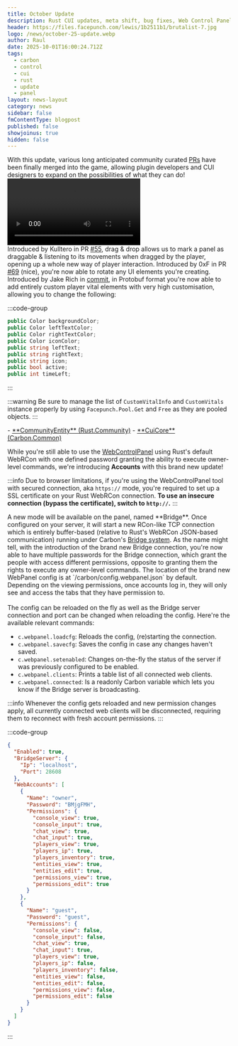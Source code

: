```yaml
---
title: October Update
description: Rust CUI updates, meta shift, bug fixes, Web Control Panel accounts.
header: https://files.facepunch.com/lewis/1b2511b1/brutalist-7.jpg
logo: /news/october-25-update.webp
author: Raul
date: 2025-10-01T16:00:24.712Z
tags:
  - carbon
  - control
  - cui
  - rust
  - update
  - panel
layout: news-layout
category: news
sidebar: false
fmContentType: blogpost
published: false
showjoinus: true
hidden: false
---
```


<NewsHeroSection src="https://files.facepunch.com/mattisaac/2025/September/rust_wall_cabinet_1080.jpg">
<NewsSectionTitle text="CUI" author="raulssorban"/>
<NewsSection>
With this update, various long anticipated community curated <a href="https://github.com/Facepunch/Rust.Community" target="_blank">PRs</a> have been finally merged into the game, allowing plugin developers and CUI designers to expand on the possibilities of what they can do!

<NewsSectionSubtitle text="Draggables" author="Kulltero"/>
<video controls src="/news/draggables-demo.mp4"></video><br>
Introduced by Kulltero in PR <a href="https://github.com/Facepunch/Rust.Community/pull/55" target="_blank">#55</a>, drag & drop allows us to mark a panel as draggable & listening to its movements when dragged by the player, opening up a whole new way of player interaction.

<NewsSectionSubtitle text="RectTransform Rotation" author="codefling-0xf"/>
Introduced by 0xF in PR <a href="https://github.com/Facepunch/Rust.Community/pull/69" target="_blank">#69</a> (nice), you're now able to rotate any UI elements you're creating.

<NewsSectionSubtitle text="Custom Vitals" author="Jake-Rich"/>
Introduced by Jake Rich in <a href="https://github.com/Facepunch/Rust.Community/commit/f1eef905473105e7814b984bc5745d4d9cbaa006" target="_blank">commit</a>, in Protobuf format you're now able to add entirely custom player vital elements with very high customisation, allowing you to change the following:

:::code-group
```cs [CustomVitalInfo]
public Color backgroundColor;
public Color leftTextColor;
public Color rightTextColor;
public Color iconColor;
public string leftText;
public string rightText;
public string icon;
public bool active;
public int timeLeft;
```
:::

:::warning
Be sure to manage the list of `CustomVitalInfo` and `CustomVitals` instance properly by using `Facepunch.Pool.Get` and `Free` as they are pooled objects.
:::

<NewsSectionSubtitle text="Sources"/>
- <a href="https://github.com/Facepunch/Rust.Community/blob/master/CommunityEntity.UI.cs" target="_blank">**CommunityEntity** (Rust.Community)</a> 
- <a href="https://github.com/CarbonCommunity/Carbon.Common/blob/8ea6781a8dd2344c364e4d46baa60eb707c26ccd/src/Oxide/CUI/CuiCore.cs" target="_blank">**CuiCore** (Carbon.Common)</a> 

</NewsSection>
</NewsHeroSection>

<NewsHeroSection src="https://files.facepunch.com/mattisaac/2025/September/rust_tripod_spotlight_detail_1080.jpg">
<NewsSectionTitle text="Web Control Panel" author="raulssorban"/>
<NewsSection>

While you're still able to use the <a href="/tools/control-panel" target="_blank">WebControlPanel</a> using Rust's default WebRCon with one defined password granting the ability to execute owner-level commands, we're introducing **Accounts** with this brand new update!

:::info
Due to browser limitations, if you're using the WebControlPanel tool with secured connection, aka `https://` mode, you're required to set up a SSL certificate on your Rust WebRCon connection. **To use an insecure connection (bypass the certificate), switch to `http://`.**
:::

<NewsSectionSubtitle text="Carbon Bridge"/>
A new mode will be available on the panel, named **Bridge**. Once configured on your server, it will start a new RCon-like TCP connection which is entirely buffer-based (relative to Rust's WebRCon JSON-based communication) running under Carbon's <a href="/devs/features/bridge">Bridge system</a>. 

<NewsSectionSubtitle text="Accounts"/>
As the name might tell, with the introduction of the brand new Bridge connection, you're now able to have multiple passwords for the Bridge connection, which grant the people with access different permissions, opposite to granting them the rights to execute any owner-level commands.

<NewsSectionSubtitle text="How to set up?"/>
The location of the brand new WebPanel config is at `<root>/carbon/config.webpanel.json` by default. Depending on the viewing permissions, once accounts log in, they will only see and access the tabs that they have permission to.
<br><br>
The config can be reloaded on the fly as well as the Bridge server connection and port can be changed when reloading the config. Here're the available relevant commands:

- `c.webpanel.loadcfg`: Reloads the config, (re)starting the connection.
- `c.webpanel.savecfg`: Saves the config in case any changes haven't saved.
- `c.webpanel.setenabled`: Changes on-the-fly the status of the server if was previously configured to be enabled.
- `c.webpanel.clients`: Prints a table list of all connected web clients. 
- `c.webpanel.connected`: Is a readonly Carbon variable which lets you know if the Bridge server is broadcasting.

:::info
Whenever the config gets reloaded and new permission changes apply, all currently connected web clients will be disconnected, requiring them to reconnect with fresh account permissions.
:::

:::code-group
```json [config.webpanel.json]
{
  "Enabled": true,
  "BridgeServer": {
    "Ip": "localhost",
    "Port": 28608
  },
  "WebAccounts": [
    {
      "Name": "owner",
      "Password": "BMjgFMH",
      "Permissions": {
        "console_view": true,
        "console_input": true,
        "chat_view": true,
        "chat_input": true,
        "players_view": true,
        "players_ip": true,
        "players_inventory": true,
        "entities_view": true,
        "entities_edit": true,
        "permissions_view": true,
        "permissions_edit": true
      }
    },
    {
      "Name": "guest",
      "Password": "guest",
      "Permissions": {
        "console_view": false,
        "console_input": false,
        "chat_view": true,
        "chat_input": true,
        "players_view": true,
        "players_ip": false,
        "players_inventory": false,
        "entities_view": false,
        "entities_edit": false,
        "permissions_view": false,
        "permissions_edit": false
      }
    }
  ]
}
```
:::

</NewsSection>

</NewsHeroSection>
